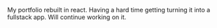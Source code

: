 
My portfolio rebuilt in react. Having a hard time getting turning it into a fullstack app. Will continue working on it.